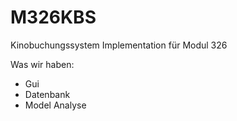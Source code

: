 # M326KBS
Kinobuchungssystem Implementation für Modul 326

Was wir haben:
- Gui 
- Datenbank
- Model Analyse
